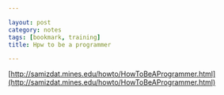```yaml
---

layout: post
category: notes
tags: [bookmark, training]
title: Hpw to be a programmer

---
```


[http://samizdat.mines.edu/howto/HowToBeAProgrammer.html](http://samizdat.mines.edu/howto/HowToBeAProgrammer.html)
